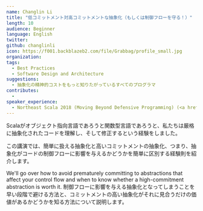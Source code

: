 ```yaml
---
name: Changlin Li
title: "低コミットメント対高コミットメントな抽象化（もしくは制御フローを守る！）"
length: 10
audience: Beginner
language: English
twitter:
github: changlinli
icon: https://f001.backblazeb2.com/file/Grabbag/profile_small.jpg
organization:
tags:
  - Best Practices
  - Software Design and Architecture
suggestions:
  - 抽象化の精神的コストをもっと知りたがっているすべてのプログラマ
contributes:
  -
speaker_experience:
  - Northeast Scala 2018 (Moving Beyond Defensive Programming) (<a href="https://github.com/changlinli/types_presentation_slides">slides</a>, <a href-"https://www.youtube.com/watch?v=Csj3lzsr0_I">video</a>)
---
```


Scalaがオブジェクト指向言語であろうと関数型言語であろうと、私たちは厳格に抽象化されたコードを理解し、そして修正するという経験をしました。

この講演では、簡単に扱える抽象化と高いコミットメントの抽象化、つまり、抽象化がコードの制御フローに影響を与えるかどうかを簡単に区別する経験則を紹介します。

We'll go over how to avoid prematurely committing to abstractions that affect your control flow and when to know whether a high-commitment abstraction is worth it.
制御フローに影響を与える抽象化となってしまうことを早い段階で避ける方法と、コミットメントの高い抽象化がそれに見合うだけの価値があるかどうかを知る方法について説明します。
